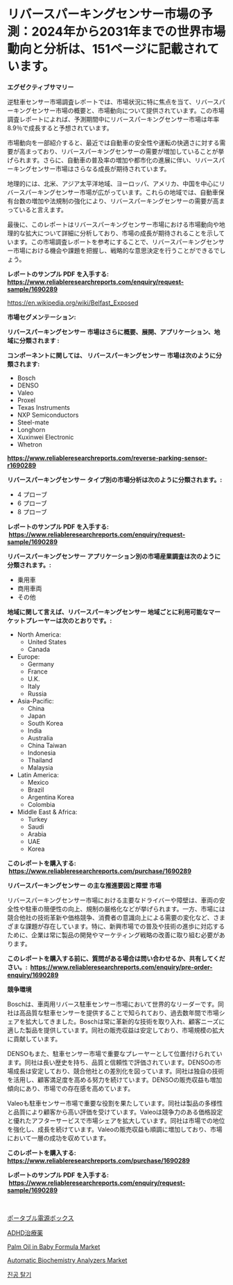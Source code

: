 <p><h1>リバースパーキングセンサー市場の予測：2024年から2031年までの世界市場動向と分析は、151ページに記載されています。</h1></p><p><strong>エグゼクティブサマリー</strong></p>
<p><p>逆駐車センサー市場調査レポートでは、市場状況に特に焦点を当て、リバースパーキングセンサー市場の概要と、市場動向について提供されています。この市場調査レポートによれば、予測期間中にリバースパーキングセンサー市場は年率8.9％で成長すると予想されています。</p><p>市場動向を一部紹介すると、最近では自動車の安全性や運転の快適さに対する需要が高まっており、リバースパーキングセンサーの需要が増加していることが挙げられます。さらに、自動車の普及率の増加や都市化の進展に伴い、リバースパーキングセンサー市場はさらなる成長が期待されています。</p><p>地理的には、北米、アジア太平洋地域、ヨーロッパ、アメリカ、中国を中心にリバースパーキングセンサー市場が広がっています。これらの地域では、自動車保有台数の増加や法規制の強化により、リバースパーキングセンサーの需要が高まっていると言えます。</p><p>最後に、このレポートはリバースパーキングセンサー市場における市場動向や地理的な拡大について詳細に分析しており、市場の成長が期待されることを示しています。この市場調査レポートを参考にすることで、リバースパーキングセンサー市場における機会や課題を把握し、戦略的な意思決定を行うことができるでしょう。</p></p>
<p><strong>レポートのサンプル PDF を入手する: <a href="https://www.reliableresearchreports.com/enquiry/request-sample/1690289">https://www.reliableresearchreports.com/enquiry/request-sample/1690289</a></strong></p>
<p><a href="https://en.wikipedia.org/wiki/Belfast_Exposed">https://en.wikipedia.org/wiki/Belfast_Exposed</a></p>
<p><strong>市場セグメンテーション:</strong></p>
<p><strong> リバースパーキングセンサー 市場はさらに概要、展開、アプリケーション、地域に分類されます :</strong></p>
<p><strong>コンポーネントに関しては、 リバースパーキングセンサー 市場は次のように分類されます: &nbsp;</strong></p>
<p><ul><li>Bosch</li><li>DENSO</li><li>Valeo</li><li>Proxel</li><li>Texas Instruments</li><li>NXP Semiconductors</li><li>Steel-mate</li><li>Longhorn</li><li>Xuxinwei Electronic</li><li>Whetron</li></ul></p>
<p><strong><a href="https://www.reliableresearchreports.com/reverse-parking-sensor-r1690289">https://www.reliableresearchreports.com/reverse-parking-sensor-r1690289</a></strong></p>
<p><strong> リバースパーキングセンサー タイプ別の市場分析は次のように分類されます。:</strong></p>
<p><ul><li>4 プローブ</li><li>6 プローブ</li><li>8 プローブ</li></ul></p>
<p><strong>レポートのサンプル PDF を入手する: &nbsp;<a href="https://www.reliableresearchreports.com/enquiry/request-sample/1690289">https://www.reliableresearchreports.com/enquiry/request-sample/1690289</a></strong></p>
<p><strong> リバースパーキングセンサー アプリケーション別の市場産業調査は次のように分類されます。:</strong></p>
<p><ul><li>乗用車</li><li>商用車両</li><li>その他</li></ul></p>
<p><strong>地域に関して言えば、リバースパーキングセンサー 地域ごとに利用可能なマーケットプレーヤーは次のとおりです。:</strong></p>
<p><ul>
    <li>
        North America:
        <ul>
            <li>United States</li>
            <li>Canada</li>
        </ul>
    </li>
    <li>
        Europe:
        <ul>
            <li>Germany</li>
            <li>France</li>
            <li>U.K.</li>
            <li>Italy</li>
            <li>Russia</li>
        </ul>
    </li>
    <li>
        Asia-Pacific:
        <ul>
            <li>China</li>
            <li>Japan</li>
            <li>South Korea</li>
            <li>India</li>
            <li>Australia</li>
            <li>China Taiwan</li>
            <li>Indonesia</li>
            <li>Thailand</li>
            <li>Malaysia</li>
        </ul>
    </li>
    <li>
        Latin America:
        <ul>
            <li>Mexico</li>
            <li>Brazil</li>
            <li>Argentina Korea</li>
            <li>Colombia</li>
        </ul>
    </li>
    <li>
        Middle East & Africa:
        <ul>
            <li>Turkey</li>
            <li>Saudi</li>
            <li>Arabia</li>
            <li>UAE</li>
            <li>Korea</li>
        </ul>
    </li>
    </ul></p>
<p><strong>このレポートを購入する: &nbsp;<a href="https://www.reliableresearchreports.com/purchase/1690289">https://www.reliableresearchreports.com/purchase/1690289</a></strong></p>
<p><strong>リバースパーキングセンサー の主な推進要因と障壁 市場</strong></p>
<p><p>リバースパーキングセンサー市場における主要なドライバーや障壁は、車両の安全性や駐車の簡便性の向上、規制の厳格化などが挙げられます。一方、市場には競合他社の技術革新や価格競争、消費者の意識向上による需要の変化など、さまざまな課題が存在しています。特に、新興市場での普及や技術の進歩に対応するために、企業は常に製品の開発やマーケティング戦略の改善に取り組む必要があります。</p></p>
<p><strong>このレポートを購入する前に、質問がある場合は問い合わせるか、共有してください。:&nbsp; <a href="https://www.reliableresearchreports.com/enquiry/pre-order-enquiry/1690289">https://www.reliableresearchreports.com/enquiry/pre-order-enquiry/1690289</a></strong></p>
<p><strong>競争環境</strong></p>
<p><p>Boschは、車両用リバース駐車センサー市場において世界的なリーダーです。同社は高品質な駐車センサーを提供することで知られており、過去数年間で市場シェアを拡大してきました。Boschは常に革新的な技術を取り入れ、顧客ニーズに適した製品を提供しています。同社の販売収益は安定しており、市場規模の拡大に貢献しています。</p><p>DENSOもまた、駐車センサー市場で重要なプレーヤーとして位置付けられています。同社は長い歴史を持ち、品質と信頼性で評価されています。DENSOの市場成長は安定しており、競合他社との差別化を図っています。同社は独自の技術を活用し、顧客満足度を高める努力を続けています。DENSOの販売収益も増加傾向にあり、市場での存在感を高めています。</p><p>Valeoも駐車センサー市場で重要な役割を果たしています。同社は製品の多様性と品質により顧客から高い評価を受けています。Valeoは競争力のある価格設定と優れたアフターサービスで市場シェアを拡大しています。同社は市場での地位を強化し、成長を続けています。Valeoの販売収益も順調に増加しており、市場において一層の成功を収めています。</p></p>
<p><strong>このレポートを購入する: &nbsp; <a href="https://www.reliableresearchreports.com/purchase/1690289">https://www.reliableresearchreports.com/purchase/1690289</a></strong></p>
<p><strong>レポートのサンプル PDF を入手する: &nbsp;<a href="https://www.reliableresearchreports.com/enquiry/request-sample/1690289">https://www.reliableresearchreports.com/enquiry/request-sample/1690289</a></strong><strong></strong></p>
<p>&nbsp;</p>
<p><p><a href="https://github.com/DanykaKilback/Market-Research-Report-List-2/blob/main/75349389034.md">ポータブル電源ボックス</a></p><p><a href="https://github.com/RandallRunte2023/Market-Research-Report-List-2/blob/main/46963759033.md">ADHD治療薬</a></p><p><a href="https://github.com/YashRP12/Market-Research-Report-List-5/blob/main/palm-oil-in-baby-formula-market.md">Palm Oil in Baby Formula Market</a></p><p><a href="https://github.com/khayangel/Market-Research-Report-List-4/blob/main/automatic-biochemistry-analyzers-market.md">Automatic Biochemistry Analyzers Market</a></p><p><a href="https://github.com/LuckeyCorbin/Market-Research-Report-List-1/blob/main/245440514184.md">진공 탈기</a></p></p>